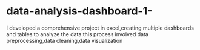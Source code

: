 # data-analysis-dashboard-1-
I developed a comprehensive project in excel,creating multiple dashboards and tables to analyze the data.this process involved data preprocessing,data cleaning,data visualization
